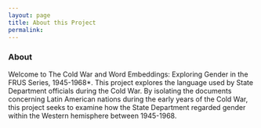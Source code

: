 ```yaml
---
layout: page
title: About this Project
permalink: 
---
```


### About
Welcome to The Cold War and Word Embeddings: Exploring Gender in the FRUS Series, 1945-1968*.
This project explores the language used by State Department officials during the Cold War. By isolating the documents concerning Latin American nations during the early years of the Cold War, this project seeks to examine how the State Department regarded gender within the Western hemisphere between 1945-1968.


